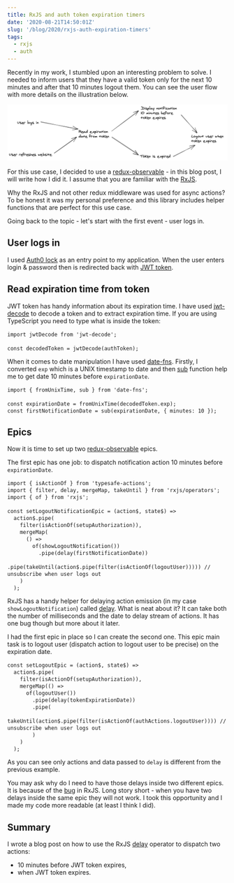 ```yaml
---
title: RxJS and auth token expiration timers
date: '2020-08-21T14:50:01Z'
slug: '/blog/2020/rxjs-auth-expiration-timers'
tags:
  - rxjs
  - auth
---
```


Recently in my work, I stumbled upon an interesting problem to solve. I needed to inform users that they have
a valid token only for the next 10 minutes and after that 10 minutes logout them.
You can see the user flow with more details on the illustration below.

![Expiration token flow](./token-flow.png)

For this use case, I decided to use a [redux-observable](https://redux-observable.js.org/) - in this blog
post, I will write how I did it. I assume that you are familiar with the [RxJS](https://rxjs-dev.firebaseapp.com/).

Why the RxJS and not other redux middleware was used for async actions? To be honest it was my personal preference
and this library includes helper functions that are perfect for this use case.

Going back to the topic - let's start with the first event - user logs in.

## User logs in

I used [Auth0 lock](https://auth0.com/docs/libraries/lock) as an entry point to my application.
When the user enters login & password then is redirected back with [JWT token](https://jwt.io/).

## Read expiration time from token

JWT token has handy information about its expiration time.
I have used [jwt-decode](https://www.npmjs.com/package/jwt-decode) to decode a token and to extract expiration
time. If you are using TypeScript you need to type what is inside the token:

```tsx
import jwtDecode from 'jwt-decode';

const decodedToken = jwtDecode(authToken);
```

When it comes to date manipulation I have used [date-fns](https://date-fns.org/).
Firstly, I converted `exp` which is a UNIX timestamp to date and then
[sub](https://date-fns.org/v2.15.0/docs/sub) function help me to get date 10 minutes before `expirationDate`.

```tsx
import { fromUnixTime, sub } from 'date-fns';

const expirationDate = fromUnixTime(decodedToken.exp);
const firstNotificationDate = sub(expirationDate, { minutes: 10 });
```

## Epics

Now it is time to set up two [redux-observable](https://redux-observable.js.org/) epics.

The first epic has one job: to dispatch notification action 10 minutes before `expirationDate`.

```tsx
import { isActionOf } from 'typesafe-actions';
import { filter, delay, mergeMap, takeUntil } from 'rxjs/operators';
import { of } from 'rxjs';

const setLogoutNotificationEpic = (action$, state$) =>
  action$.pipe(
    filter(isActionOf(setupAuthorization)),
    mergeMap(
      () =>
        of(showLogoutNotification())
          .pipe(delay(firstNotificationDate))
          .pipe(takeUntil(action$.pipe(filter(isActionOf(logoutUser))))) // unsubscribe when user logs out
    )
  );
```

RxJS has a handy helper for delaying action emission (in my case `showLogoutNotification`) called
[delay](https://www.learnrxjs.io/learn-rxjs/operators/utility/delay). What is neat about it? It can
take both the number of milliseconds and the date to delay stream of actions.
It has one bug though but more about it later.

I had the first epic in place so I can create the second one. This epic main task is
to logout user (dispatch action to logout user to be precise) on the expiration date.

```tsx
const setLogoutEpic = (action$, state$) =>
  action$.pipe(
    filter(isActionOf(setupAuthorization)),
    mergeMap(() =>
      of(logoutUser())
        .pipe(delay(tokenExpirationDate))
        .pipe(
          takeUntil(action$.pipe(filter(isActionOf(authActions.logoutUser)))) // unsubscribe when user logs out
        )
    )
  );
```

As you can see only actions and data passed to `delay` is different from the previous example.

You may ask why do I need to have those delays inside two different epics. It is because of the
[bug](https://github.com/ReactiveX/rxjs/issues/5232) in RxJS. Long story short - when you have two
delays inside the same epic they will not work. I took this opportunity and I made my code more
readable (at least I think I did).

## Summary

I wrote a blog post on how to use the RxJS [delay](https://www.learnrxjs.io/learn-rxjs/operators/utility/delay)
operator to dispatch two actions:

- 10 minutes before JWT token expires,
- when JWT token expires.
